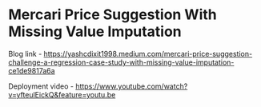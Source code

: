# Mercari Price Suggestion With Missing Value Imputation

Blog link - https://yashcdixit1998.medium.com/mercari-price-suggestion-challenge-a-regression-case-study-with-missing-value-imputation-ce1de9817a6a

Deployment video - https://www.youtube.com/watch?v=yfteulEickQ&feature=youtu.be
